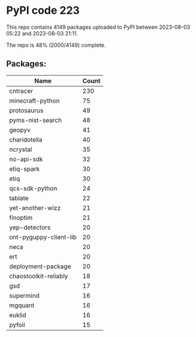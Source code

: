 # PyPI code 223

This repo contains 4149 packages uploaded to PyPI between 
2023-08-03 05:22 and 2023-08-03 21:11.

The repo is 48% (2000/4149) complete.

## Packages:

| Name  | Count |
| ----- | ----- |
| cntracer | 230 |
| minecraft-python | 75 |
| protosaurus | 49 |
| pyms-nist-search | 48 |
| geopyv | 41 |
| charidotella | 40 |
| ncrystal | 35 |
| no-api-sdk | 32 |
| etiq-spark | 30 |
| etiq | 30 |
| qcs-sdk-python | 24 |
| tablate | 22 |
| yet-another-wizz | 21 |
| finoptim | 21 |
| yep-detectors | 20 |
| ont-pyguppy-client-lib | 20 |
| neca | 20 |
| ert | 20 |
| deployment-package | 20 |
| chaostoolkit-reliably | 18 |
| gsd | 17 |
| supermind | 16 |
| mgquant | 16 |
| euklid | 16 |
| pyfoil | 15 |


